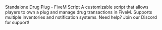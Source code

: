 Standalone Drug Plug - FiveM Script
A customizable script that allows players to own a plug and manage drug transactions in FiveM. Supports multiple inventories and notification systems. Need help? Join our Discord for support!
